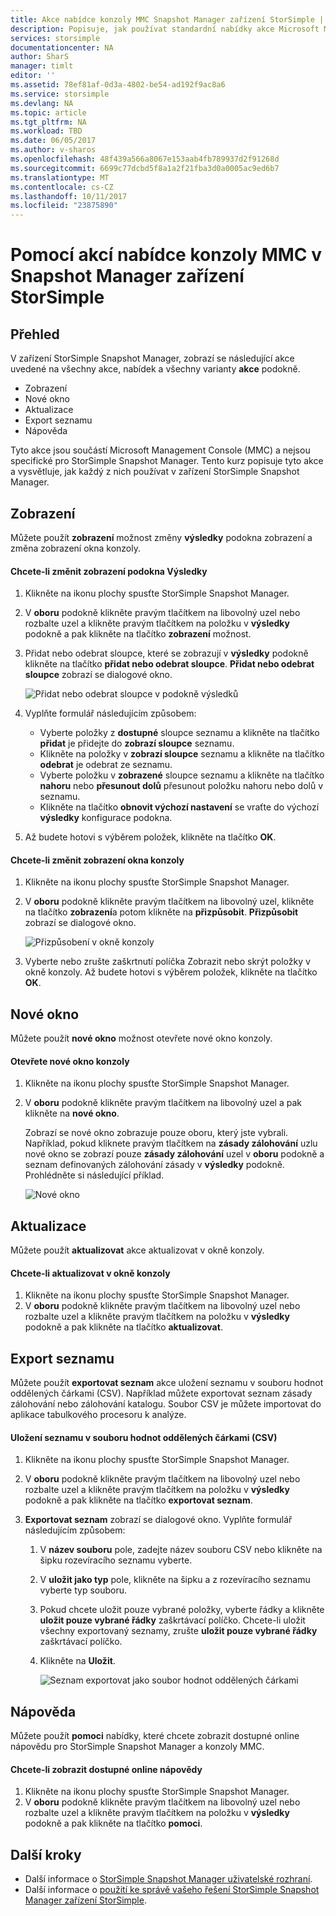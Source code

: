 ```yaml
---
title: Akce nabídce konzoly MMC Snapshot Manager zařízení StorSimple | Microsoft Docs
description: Popisuje, jak používat standardní nabídky akce Microsoft Management Console (MMC) v zařízení StorSimple Snapshot Manager.
services: storsimple
documentationcenter: NA
author: SharS
manager: timlt
editor: ''
ms.assetid: 78ef81af-0d3a-4802-be54-ad192f9ac8a6
ms.service: storsimple
ms.devlang: NA
ms.topic: article
ms.tgt_pltfrm: NA
ms.workload: TBD
ms.date: 06/05/2017
ms.author: v-sharos
ms.openlocfilehash: 48f439a566a8067e153aab4fb789937d2f91268d
ms.sourcegitcommit: 6699c77dcbd5f8a1a2f21fba3d0a0005ac9ed6b7
ms.translationtype: MT
ms.contentlocale: cs-CZ
ms.lasthandoff: 10/11/2017
ms.locfileid: "23875890"
---
```

# <a name="use-the-mmc-menu-actions-in-storsimple-snapshot-manager"></a>Pomocí akcí nabídce konzoly MMC v Snapshot Manager zařízení StorSimple

## <a name="overview"></a>Přehled
V zařízení StorSimple Snapshot Manager, zobrazí se následující akce uvedené na všechny akce, nabídek a všechny varianty **akce** podokně.

* Zobrazení
* Nové okno 
* Aktualizace 
* Export seznamu 
* Nápověda 

Tyto akce jsou součástí Microsoft Management Console (MMC) a nejsou specifické pro StorSimple Snapshot Manager. Tento kurz popisuje tyto akce a vysvětluje, jak každý z nich používat v zařízení StorSimple Snapshot Manager.

## <a name="view"></a>Zobrazení
Můžete použít **zobrazení** možnost změny **výsledky** podokna zobrazení a změna zobrazení okna konzoly. 

#### <a name="to-change-the-results-pane-view"></a>Chcete-li změnit zobrazení podokna Výsledky
1. Klikněte na ikonu plochy spusťte StorSimple Snapshot Manager.
2. V **oboru** podokně klikněte pravým tlačítkem na libovolný uzel nebo rozbalte uzel a klikněte pravým tlačítkem na položku v **výsledky** podokně a pak klikněte na tlačítko **zobrazení** možnost. 
3. Přidat nebo odebrat sloupce, které se zobrazují v **výsledky** podokně klikněte na tlačítko **přidat nebo odebrat sloupce**. **Přidat nebo odebrat sloupce** zobrazí se dialogové okno.
   
    ![Přidat nebo odebrat sloupce v podokně výsledků](./media/storsimple-snapshot-manager-mmc-menu/HCS_SSM_Add_remove_columns.png) 
4. Vyplňte formulář následujícím způsobem:
   
   * Vyberte položky z **dostupné** sloupce seznamu a klikněte na tlačítko **přidat** je přidejte do **zobrazí sloupce** seznamu. 
   * Klikněte na položky v **zobrazí sloupce** seznamu a klikněte na tlačítko **odebrat** je odebrat ze seznamu. 
   * Vyberte položku v **zobrazené** sloupce seznamu a klikněte na tlačítko **nahoru** nebo **přesunout dolů** přesunout položku nahoru nebo dolů v seznamu. 
   * Klikněte na tlačítko **obnovit výchozí nastavení** se vraťte do výchozí **výsledky** konfigurace podokna. 
5. Až budete hotovi s výběrem položek, klikněte na tlačítko **OK**. 

#### <a name="to-change-the-console-window-view"></a>Chcete-li změnit zobrazení okna konzoly
1. Klikněte na ikonu plochy spusťte StorSimple Snapshot Manager.
2. V **oboru** podokně klikněte pravým tlačítkem na libovolný uzel, klikněte na tlačítko **zobrazení**a potom klikněte na **přizpůsobit**. **Přizpůsobit** zobrazí se dialogové okno.
   
    ![Přizpůsobení v okně konzoly](./media/storsimple-snapshot-manager-mmc-menu/HCS_SSM_Customize.png) 
3. Vyberte nebo zrušte zaškrtnutí políčka Zobrazit nebo skrýt položky v okně konzoly. Až budete hotovi s výběrem položek, klikněte na tlačítko **OK**.

## <a name="new-window-from-here"></a>Nové okno
Můžete použít **nové okno** možnost otevřete nové okno konzoly.

#### <a name="to-open-a-new-console-window"></a>Otevřete nové okno konzoly
1. Klikněte na ikonu plochy spusťte StorSimple Snapshot Manager.
2. V **oboru** podokně klikněte pravým tlačítkem na libovolný uzel a pak klikněte na **nové okno**. 
   
    Zobrazí se nové okno zobrazuje pouze oboru, který jste vybrali. Například, pokud kliknete pravým tlačítkem na **zásady zálohování** uzlu nové okno se zobrazí pouze **zásady zálohování** uzel v **oboru** podokně a seznam definovaných zálohování zásady v **výsledky** podokně. Prohlédněte si následující příklad.
   
    ![Nové okno](./media/storsimple-snapshot-manager-mmc-menu/HCS_SSM_NewWindow.png) 

## <a name="refresh"></a>Aktualizace
Můžete použít **aktualizovat** akce aktualizovat v okně konzoly.

#### <a name="to-update-the-console-window"></a>Chcete-li aktualizovat v okně konzoly
1. Klikněte na ikonu plochy spusťte StorSimple Snapshot Manager.
2. V **oboru** podokně klikněte pravým tlačítkem na libovolný uzel nebo rozbalte uzel a klikněte pravým tlačítkem na položku v **výsledky** podokně a pak klikněte na tlačítko **aktualizovat**. 

## <a name="export-list"></a>Export seznamu
Můžete použít **exportovat seznam** akce uložení seznamu v souboru hodnot oddělených čárkami (CSV). Například můžete exportovat seznam zásady zálohování nebo zálohování katalogu. Soubor CSV je můžete importovat do aplikace tabulkového procesoru k analýze.

#### <a name="to-save-a-list-in-a-comma-separated-value-csv-file"></a>Uložení seznamu v souboru hodnot oddělených čárkami (CSV)
1. Klikněte na ikonu plochy spusťte StorSimple Snapshot Manager. 
2. V **oboru** podokně klikněte pravým tlačítkem na libovolný uzel nebo rozbalte uzel a klikněte pravým tlačítkem na položku v **výsledky** podokně a pak klikněte na tlačítko **exportovat seznam**. 
3. **Exportovat seznam** zobrazí se dialogové okno. Vyplňte formulář následujícím způsobem: 
   
   1. V **název souboru** pole, zadejte název souboru CSV nebo klikněte na šipku rozevíracího seznamu vyberte.
   2. V **uložit jako typ** pole, klikněte na šipku a z rozevíracího seznamu vyberte typ souboru.
   3. Pokud chcete uložit pouze vybrané položky, vyberte řádky a klikněte **uložit pouze vybrané řádky** zaškrtávací políčko. Chcete-li uložit všechny exportovaný seznamy, zrušte **uložit pouze vybrané řádky** zaškrtávací políčko.
   4. Klikněte na **Uložit**.
      
      ![Seznam exportovat jako soubor hodnot oddělených čárkami](./media/storsimple-snapshot-manager-mmc-menu/HCS_SSM_Export_List.png) 

## <a name="help"></a>Nápověda
Můžete použít **pomoci** nabídky, které chcete zobrazit dostupné online nápovědu pro StorSimple Snapshot Manager a konzoly MMC.

#### <a name="to-view-available-online-help"></a>Chcete-li zobrazit dostupné online nápovědy
1. Klikněte na ikonu plochy spusťte StorSimple Snapshot Manager.
2. V **oboru** podokně klikněte pravým tlačítkem na libovolný uzel nebo rozbalte uzel a klikněte pravým tlačítkem na položku v **výsledky** podokně a pak klikněte na tlačítko **pomoci**. 

## <a name="next-steps"></a>Další kroky
* Další informace o [StorSimple Snapshot Manager uživatelské rozhraní](storsimple-use-snapshot-manager.md).
* Další informace o [použití ke správě vašeho řešení StorSimple Snapshot Manager zařízení StorSimple](storsimple-snapshot-manager-admin.md).

